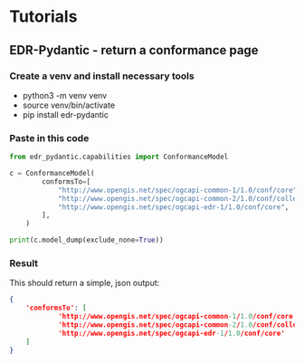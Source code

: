 # Tutorials

## EDR-Pydantic - return a conformance page

### Create a venv and install necessary tools

- python3 -m venv venv
- source venv/bin/activate
- pip install edr-pydantic

### Paste in this code

```python
from edr_pydantic.capabilities import ConformanceModel

c = ConformanceModel(
        conformsTo=[
            "http://www.opengis.net/spec/ogcapi-common-1/1.0/conf/core",
            "http://www.opengis.net/spec/ogcapi-common-2/1.0/conf/collections",
            "http://www.opengis.net/spec/ogcapi-edr-1/1.0/conf/core",
        ],
    )

print(c.model_dump(exclude_none=True))
```

### Result

This should return a simple, json output:

```json
{
    'conformsTo': [
            'http://www.opengis.net/spec/ogcapi-common-1/1.0/conf/core',
            'http://www.opengis.net/spec/ogcapi-common-2/1.0/conf/collections',
            'http://www.opengis.net/spec/ogcapi-edr-1/1.0/conf/core'
    ]
}
```
